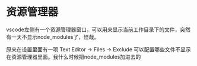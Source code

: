 # 资源管理器

vscode左侧有一个资源管理器窗口，可以用来显示当前工作目录下的文件，突然有一天不显示node_modules了，怪哉。  

原来在设置里面有一项 Text Editor -> Files -> Exclude 可以配置哪些文件不显示在资源管理器里面。我什么时候把node_modules加进去的
